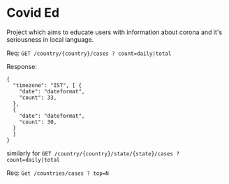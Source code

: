 # Covid Ed

Project which aims to educate users with information about corona and it's seriousness in local language.


Req: `GET /country/{country}/cases ? count=daily|total`

Response: 
```
{
  "timezone": "IST", [ {
    "date": "dateformat",
    "count": 33,
  },
  {
    "date": "dateformat",
    "count": 30,
  }
  ]
}
```

similarly for `GET /country/{country}/state/{state}/cases ? count=daily|total`


Req: `Get /countries/cases ? top=N`
